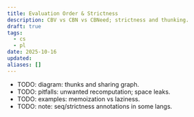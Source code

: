 ```yaml
---
title: Evaluation Order & Strictness
description: CBV vs CBN vs CBNeed; strictness and thunking.
draft: true
tags:
  - cs
  - pl
date: 2025-10-16
updated:
aliases: []
---
```

- TODO: diagram: thunks and sharing graph.
- TODO: pitfalls: unwanted recomputation; space leaks.
- TODO: examples: memoization vs laziness.
- TODO: note: seq/strictness annotations in some langs.
